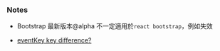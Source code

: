 ### Notes

* Bootstrap 最新版本@alpha 不一定適用於`react bootstrap`，例如<DropdownButton>失效

* [eventKey key difference?](https://github.com/react-bootstrap/react-bootstrap/issues/432)

